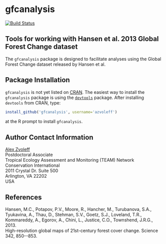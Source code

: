 # gfcanalysis

[![Build Status](https://travis-ci.org/azvoleff/gfcanalysis.png)](https://travis-ci.org/azvoleff/gfcanalysis)

## Tools for working with Hansen et al. 2013 Global Forest Change dataset

The `gfcanalysis` package is designed to facilitate analyses using the Global 
Forest Change dataset released by Hansen et al.
## Package Installation

`gfcanalysis` is not yet listed on [CRAN](http://cran.r-project.org).  The 
easiest way to install the `gfcanalysis` package is using the 
[`devtools`](http://cran.r-project.org/web/packages/devtools/index.html) 
package. After installing `devtools` from CRAN, type:

```R
install_github('gfcanalysis', username='azvoleff')
```

at the R prompt to install `gfcanalysis`.

## Author Contact Information

[Alex Zvoleff](mailto:azvoleff@conservation.org)  
Postdoctoral Associate  
Tropical Ecology Assessment and Monitoring (TEAM) Network  
Conservation International  
2011 Crystal Dr. Suite 500  
Arlington, VA 22202  
USA

## References
Hansen, M.C., Potapov, P.V., Moore, R., Hancher, M., Turubanova, S.A., 
Tyukavina, A., Thau, D., Stehman, S.V., Goetz, S.J., Loveland, T.R., 
Kommareddy, A., Egorov, A., Chini, L., Justice, C.O., Townshend, J.R.G., 2013.  
High-resolution global maps of 21st-century forest cover change. Science 342, 
850--853.
